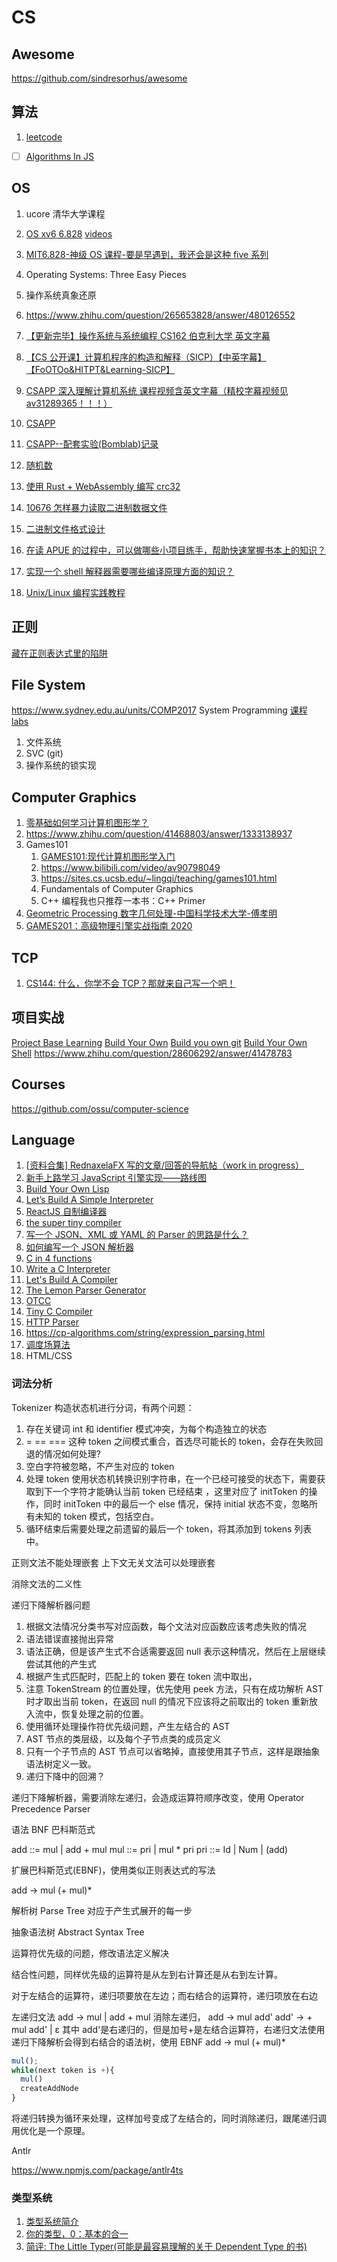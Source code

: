 # CS

## Awesome

https://github.com/sindresorhus/awesome

## 算法

1. [leetcode](https://www.zhihu.com/question/280279208/answer/1118675237)

- [ ] [Algorithms In JS](https://github.com/trekhleb/javascript-algorithms?utm_source=gold_browser_extension)

## OS

1. ucore 清华大学课程
1. [OS xv6 6.828](https://pdos.csail.mit.edu/6.828/2018/schedule.html) [videos](https://www.bilibili.com/video/BV1px411E7ST)
1. [MIT6.828-神级 OS 课程-要是早遇到，我还会是这种 five 系列](https://zhuanlan.zhihu.com/p/74028717)
1. Operating Systems: Three Easy Pieces
1. 操作系统真象还原
1. https://www.zhihu.com/question/265653828/answer/480126552
1. [【更新完毕】操作系统与系统编程 CS162 伯克利大学 英文字幕](https://www.bilibili.com/video/BV1SW411q7yp)
1. [【CS 公开课】计算机程序的构造和解释（SICP）【中英字幕】【FoOTOo&HITPT&Learning-SICP】](https://www.bilibili.com/video/BV1Xx41117tr)
1. [CSAPP 深入理解计算机系统 课程视频含英文字幕（精校字幕视频见 av31289365！！！）](https://www.bilibili.com/video/BV1XW411A7fB)
1. [CSAPP](https://www.zhihu.com/question/20402534/answer/223555103)
1. [CSAPP--配套实验(Bomblab)记录](https://www.jianshu.com/p/479333cbccc4)

1. [随机数](https://zhuanlan.zhihu.com/p/205359984)

1. [使用 Rust + WebAssembly 编写 crc32](https://zhuanlan.zhihu.com/p/39003377)

1. [10676 怎样暴力读取二进制数据文件](https://zhuanlan.zhihu.com/p/27988983)
1. [二进制文件格式设计](https://zhuanlan.zhihu.com/p/20693043)

1. [在读 APUE 的过程中，可以做哪些小项目练手，帮助快速掌握书本上的知识？](https://www.zhihu.com/question/25303808)
1. [实现一个 shell 解释器需要哪些编译原理方面的知识？](https://www.zhihu.com/question/28606292/answer/41478783)
1. [Unix/Linux 编程实践教程]()

## 正则

[藏在正则表达式里的陷阱](https://zhuanlan.zhihu.com/p/38278481)

## File System

https://www.sydney.edu.au/units/COMP2017 System Programming [课程 labs](https://www.zhihu.com/question/356351510/answer/1578302782)

1. 文件系统
1. SVC (git)
1. 操作系统的锁实现

## Computer Graphics

1. [零基础如何学习计算机图形学？](https://www.zhihu.com/question/41468803/answer/1811541335)
1. https://www.zhihu.com/question/41468803/answer/1333138937
1. Games101
   1. [GAMES101:现代计算机图形学入门](http://games-cn.org/intro-graphics/)
   1. https://www.bilibili.com/video/av90798049
   1. https://sites.cs.ucsb.edu/~lingqi/teaching/games101.html
   1. Fundamentals of Computer Graphics
   1. C++ 编程我也只推荐一本书：C++ Primer
1. [Geometric Processing 数字几何处理-中国科学技术大学-傅孝明](https://www.bilibili.com/video/BV1B54y1B7Uc?from=search&seid=13085399300730920132)
1. [GAMES201：高级物理引擎实战指南 2020](https://www.bilibili.com/video/BV1ZK411H7Hc?from=search&seid=5195290021208890151)

## TCP

1. [CS144: 什么，你学不会 TCP？那就来自己写一个吧！](https://zhuanlan.zhihu.com/p/175998415)

## 项目实战

[Project Base Learning](https://github.com/tuvtran/project-based-learning)
[Build Your Own](https://github.com/danistefanovic/build-your-own-x)
[Build you own git](https://kushagra.dev/blog/build-git-learn-git/)
[Build Your Own Shell](https://brennan.io/2015/01/16/write-a-shell-in-c/)
https://www.zhihu.com/question/28606292/answer/41478783

## Courses

https://github.com/ossu/computer-science

## Language

1. [[资料合集] RednaxelaFX 写的文章/回答的导航帖（work in progress） ](https://zhuanlan.zhihu.com/p/25042028)
1. [新手上路学习 JavaScript 引擎实现——路线图](https://zhuanlan.zhihu.com/p/20505562)
1. [Build Your Own Lisp](http://buildyourownlisp.com/)
1. [Let’s Build A Simple Interpreter](https://ruslanspivak.com/lsbasi-part1/)
1. [ReactJS 自制编译器](https://www.bilibili.com/video/BV1BJ411p71e?p=2)
1. [the super tiny compiler](https://www.bilibili.com/video/BV1gp4y167Z4)
1. [写一个 JSON、XML 或 YAML 的 Parser 的思路是什么？](https://www.zhihu.com/question/24640264)
1. [如何编写一个 JSON 解析器](https://www.liaoxuefeng.com/article/994977272296736)
1. [C in 4 functions](https://github.com/rswier/c4)
1. [Write a C Interpreter](https://lotabout.me/2015/write-a-C-interpreter-0/)
1. [Let's Build A Compiler](https://compilers.iecc.com/crenshaw/)
1. [The Lemon Parser Generator](http://www.hwaci.com/sw/lemon/)
1. [OTCC](https://bellard.org/otcc/otccn.c)
1. [Tiny C Compiler](https://bellard.org/tcc/)
1. [HTTP Parser](https://zhuanlan.zhihu.com/p/100660049)
1. https://cp-algorithms.com/string/expression_parsing.html
1. [调度场算法](https://zh.wikipedia.org/wiki/%E8%B0%83%E5%BA%A6%E5%9C%BA%E7%AE%97%E6%B3%95)
1. HTML/CSS

### 词法分析

Tokenizer 构造状态机进行分词，有两个问题：

1. 存在关键词 int 和 identifier 模式冲突，为每个构造独立的状态
1. = == === 这种 token 之间模式重合，首选尽可能长的 token，会存在失败回退的情况如何处理?
1. 空白字符被忽略，不产生对应的 token
1. 处理 token 使用状态机转换识别字符串，在一个已经可接受的状态下，需要获取到下一个字符才能确认当前 token 已经结束 ，这里对应了 initToken 的操作，同时 initToken 中的最后一个 else 情况，保持 initial 状态不变，忽略所有未知的 token 模式，包括空白。
1. 循环结束后需要处理之前遗留的最后一个 token，将其添加到 tokens 列表中。

正则文法不能处理嵌套
上下文无关文法可以处理嵌套

消除文法的二义性

递归下降解析器问题

1. 根据文法情况分类书写对应函数，每个文法对应函数应该考虑失败的情况
1. 语法错误直接抛出异常
1. 语法正确，但是该产生式不合适需要返回 null 表示这种情况，然后在上层继续尝试其他的产生式
1. 根据产生式匹配时，匹配上的 token 要在 token 流中取出，
1. 注意 TokenStream 的位置处理，优先使用 peek 方法，只有在成功解析 AST 时才取出当前 token，在返回 null 的情况下应该将之前取出的 token 重新放入流中，恢复处理之前的位置。
1. 使用循环处理操作符优先级问题，产生左结合的 AST
1. AST 节点的类层级，以及每个子节点类的成员定义
1. 只有一个子节点的 AST 节点可以省略掉，直接使用其子节点，这样是跟抽象语法树定义一致。
1. 递归下降中的回溯？

递归下降解析器，需要消除左递归，会造成运算符顺序改变，使用 Operator Precedence Parser

语法 BNF 巴科斯范式

add ::= mul | add + mul
mul ::= pri | mul \* pri
pri ::= Id | Num | (add)

扩展巴科斯范式(EBNF)，使用类似正则表达式的写法

add -> mul (+ mul)\*

解析树 Parse Tree
对应于产生式展开的每一步

抽象语法树 Abstract Syntax Tree

运算符优先级的问题，修改语法定义解决

结合性问题，同样优先级的运算符是从左到右计算还是从右到左计算。

对于左结合的运算符，递归项要放在左边；而右结合的运算符，递归项放在右边

左递归文法
add -> mul | add + mul
消除左递归，
add -> mul add'
add' -> + mul add' | ε
其中 add'是右递归的，但是加号+是左结合运算符，右递归文法使用递归下降解析会得到右结合的语法树，使用 EBNF
add -> mul (+ mul)\*

```js
mul();
while(next token is +){
  mul()
  createAddNode
}
```

将递归转换为循环来处理，这样加号变成了左结合的，同时消除递归，跟尾递归调用优化是一个原理。

Antlr

https://www.npmjs.com/package/antlr4ts

### 类型系统

1. [类型系统简介](https://zhuanlan.zhihu.com/p/65626985)
1. [你的类型，0：基本的合一](https://zhuanlan.zhihu.com/p/24181997)
1. [简评: The Little Typer(可能是最容易理解的关于 Dependent Type 的书)](https://zhuanlan.zhihu.com/p/54532349)
